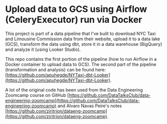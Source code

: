 # Upload data to GCS using Airflow (CeleryExecutor) run via Docker

This project is part of a data pipeline that I've built to download NYC Taxi and Limousine Commission data from their website, upload it to a data lake (GCS), transform the data using dbt, store it in a data warehouse (BigQuery) and analyze it (using Looker Studio).

This repo contains the first portion of the pipeline (how to run Airflow in a Docker container to upload data to GCS). 
The second part of the pipeline (transformation and analysis) can be found here: [https://github.com/apuhegde/NYTaxi-dbt-Looker](https://github.com/apuhegde/NYTaxi-dbt-Looker). 

A lot of the original code has been used from the Data Engineering Zoomcamp course on GitHub [https://github.com/DataTalksClub/data-engineering-zoomcamp](https://github.com/DataTalksClub/data-engineering-zoomcamp) and Alvaro Navas Peire's notes [https://github.com/ziritrion/dataeng-zoomcamp](https://github.com/ziritrion/dataeng-zoomcamp).
